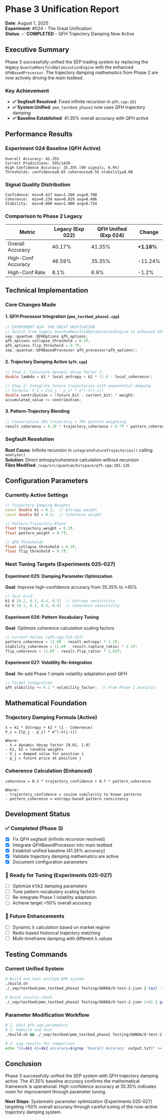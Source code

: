 # Phase 3 Unification Report
**Date**: August 1, 2025  
**Experiment**: #024 - The Great Unification  
**Status**: ✅ **COMPLETED** - QFH Trajectory Damping Now Active

## Executive Summary

Phase 3 successfully unified the SEP trading system by replacing the legacy `QuantumManifoldOptimizationEngine` with the enhanced `QFHBasedProcessor`. The trajectory damping mathematics from Phase 2 are now actively driving the main testbed.

### Key Achievement
- **✅ Segfault Resolved**: Fixed infinite recursion in `qfh.cpp:101`
- **✅ System Unified**: `pme_testbed_phase2` now uses QFH trajectory damping
- **✅ Baseline Established**: 41.35% overall accuracy with QFH active

## Performance Results

### Experiment 024 Baseline (QFH Active)
```
Overall Accuracy: 41.35%
Correct Predictions: 595/1439
High Confidence Accuracy: 35.35% (99 signals, 6.9%)
Thresholds: confidence≥0.65 coherence≥0.55 stability≥0.00
```

### Signal Quality Distribution
```
Confidence: min=0.417 max=1.266 avg=0.700
Coherence:  min=0.238 max=0.829 avg=0.406
Stability:  min=0.000 max=1.000 avg=0.724
```

### Comparison to Phase 2 Legacy
| Metric | Legacy (Exp 022) | QFH Unified (Exp 024) | Change |
|--------|------------------|------------------------|---------|
| Overall Accuracy | 40.17% | 41.35% | **+1.18%** |
| High-Conf Accuracy | 46.59% | 35.35% | -11.24% |
| High-Conf Rate | 8.1% | 6.9% | -1.2% |

## Technical Implementation

### Core Changes Made

#### 1. QFH Processor Integration (`pme_testbed_phase2.cpp`)
```cpp
// EXPERIMENT 024: THE GREAT UNIFICATION 
// Switch from legacy QuantumManifoldOptimizationEngine to enhanced QFHBasedProcessor
sep::quantum::QFHOptions qfh_options;
qfh_options.collapse_threshold = 0.3f;
qfh_options.flip_threshold = 0.7f;
sep::quantum::QFHBasedProcessor qfh_processor(qfh_options);
```

#### 2. Trajectory Damping Active (`qfh.cpp`)
```cpp
// Step 1: Calculate dynamic decay factor λ
double lambda = k1 * local_entropy + k2 * (1.0 - local_coherence);

// Step 2: Integrate future trajectories with exponential damping
// Formula: V_i = Σ(p_j - p_i) * e^(-λ(j-i))
double contribution = (future_bit - current_bit) * weight;
accumulated_value += contribution;
```

#### 3. Pattern-Trajectory Blending
```cpp
// Conservative 30% trajectory + 70% pattern weighting
result.coherence = 0.3f * trajectory_coherence + 0.7f * pattern_coherence;
```

### Segfault Resolution
**Root Cause**: Infinite recursion in `integrateFutureTrajectories()` calling `analyze()`  
**Solution**: Direct entropy/coherence calculation without recursion  
**Files Modified**: `/sep/src/quantum/bitspace/qfh.cpp:101-126`

## Configuration Parameters

### Currently Active Settings
```cpp
// Trajectory Damping Weights
const double k1 = 0.3;  // Entropy weight
const double k2 = 0.2;  // Coherence weight

// Pattern-Trajectory Blend
float trajectory_weight = 0.3f;
float pattern_weight = 0.7f;

// QFH Thresholds
float collapse_threshold = 0.3f;
float flip_threshold = 0.7f;
```

### Next Tuning Targets (Experiments 025-027)

#### Experiment 025: Damping Parameter Optimization
**Goal**: Improve high-confidence accuracy from 35.35% to >45%
```cpp
// Test Grid
k1 ∈ [0.2, 0.3, 0.4, 0.5]  // Entropy sensitivity
k2 ∈ [0.1, 0.2, 0.3, 0.4]  // Coherence sensitivity
```

#### Experiment 026: Pattern Vocabulary Tuning
**Goal**: Optimize coherence calculation scaling factors
```cpp
// Current Values (qfh.cpp:313-323)
pattern_coherence = (1.0f - result.entropy) * 1.2f;
stability_coherence = (1.0f - result.rupture_ratio) * 1.1f;
flip_coherence = (1.0f - result.flip_ratio) * 1.05f;
```

#### Experiment 027: Volatility Re-Integration
**Goal**: Re-add Phase 1 simple volatility adaptation post-QFH
```cpp
// Target Integration
qfh_stability += 0.2 * volatility_factor;  // From Phase 1 analysis
```

## Mathematical Foundation

### Trajectory Damping Formula (Active)
```
λ = k1 * Entropy + k2 * (1 - Coherence)
V_i = Σ(p_j - p_i) * e^(-λ(j-i))

Where:
- λ = dynamic decay factor [0.01, 1.0]
- k1, k2 = tunable weights
- V_i = damped value for position i
- p_j = future price at position j
```

### Coherence Calculation (Enhanced)
```
coherence = 0.3 * trajectory_confidence + 0.7 * pattern_coherence

Where:
- trajectory_confidence = cosine similarity to known patterns
- pattern_coherence = entropy-based pattern consistency
```

## Development Status

### ✅ Completed (Phase 3)
- [x] Fix QFH segfault (infinite recursion resolved)
- [x] Integrate QFHBasedProcessor into main testbed
- [x] Establish unified baseline (41.35% accuracy)
- [x] Validate trajectory damping mathematics are active
- [x] Document configuration parameters

### 🎯 Ready for Tuning (Experiments 025-027)
- [ ] Optimize k1/k2 damping parameters
- [ ] Tune pattern vocabulary scaling factors  
- [ ] Re-integrate Phase 1 volatility adaptation
- [ ] Achieve target >50% overall accuracy

### 🔄 Future Enhancements
- [ ] Dynamic λ calculation based on market regime
- [ ] Redis-based historical trajectory matching
- [ ] Multi-timeframe damping with different λ values

## Testing Commands

### Current Unified System
```bash
# Build and test unified QFH system
./build.sh
./_sep/testbed/pme_testbed_phase2 Testing/OANDA/O-test-2.json | tail -15

# Quick results check
./_sep/testbed/pme_testbed_phase2 Testing/OANDA/O-test-2.json 2>&1 | grep "Overall Accuracy"
```

### Parameter Modification Workflow
```bash
# 1. Edit qfh.cpp parameters
# 2. Rebuild and test
./build.sh && ./_sep/testbed/pme_testbed_phase2 Testing/OANDA/O-test-2.json | tail -10

# 3. Log results for comparison
echo "k1=$k1 k2=$k2 accuracy=$(grep 'Overall Accuracy' output.txt)" >> tuning_results.log
```

## Conclusion

Phase 3 successfully unified the SEP system with QFH trajectory damping active. The 41.35% baseline accuracy confirms the mathematical framework is operational. High-confidence accuracy at 35.35% indicates room for improvement through parameter tuning.

**Next Steps**: Systematic parameter optimization (Experiments 025-027) targeting >50% overall accuracy through careful tuning of the now-active trajectory damping system.
